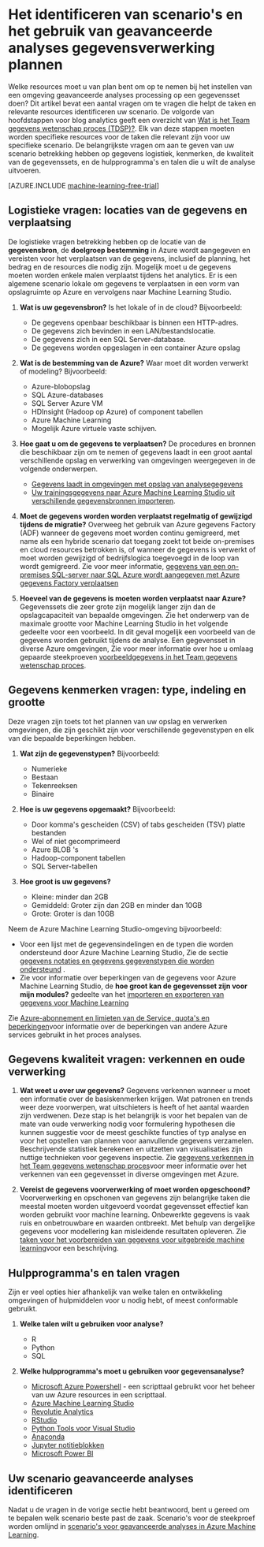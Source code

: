 <properties
    pageTitle="Hoe u scenario's bepalen en plannen voor geavanceerde gegevens analyseverwerking | Microsoft Azure"
    description="Plan voor geavanceerde analyses op basis van een reeks belangrijke vragen."
    services="machine-learning"
    documentationCenter=""
    authors="bradsev"
    manager="jhubbard"
    editor="cgronlun" />

<tags
    ms.service="machine-learning"
    ms.workload="data-services"
    ms.tgt_pltfrm="na"
    ms.devlang="na"
    ms.topic="article"
    ms.date="09/19/2016"
    ms.author="bradsev" />


# <a name="how-to-identify-scenarios-and-plan-for-advanced-analytics-data-processing"></a>Het identificeren van scenario's en het gebruik van geavanceerde analyses gegevensverwerking plannen

Welke resources moet u van plan bent om op te nemen bij het instellen van een omgeving geavanceerde analyses processing op een gegevensset doen? Dit artikel bevat een aantal vragen om te vragen die helpt de taken en relevante resources identificeren uw scenario. De volgorde van hoofdstappen voor blog analytics geeft een overzicht van [Wat is het Team gegevens wetenschap proces (TDSP)?](data-science-process-overview.md). Elk van deze stappen moeten worden specifieke resources voor de taken die relevant zijn voor uw specifieke scenario. De belangrijkste vragen om aan te geven van uw scenario betrekking hebben op gegevens logistiek, kenmerken, de kwaliteit van de gegevenssets, en de hulpprogramma's en talen die u wilt de analyse uitvoeren.

[AZURE.INCLUDE [machine-learning-free-trial](../../includes/machine-learning-free-trial.md)]

## <a name="logistic-questions-data-locations-and-movement"></a>Logistieke vragen: locaties van de gegevens en verplaatsing
De logistieke vragen betrekking hebben op de locatie van de **gegevensbron**, de **doelgroep bestemming** in Azure wordt aangegeven en vereisten voor het verplaatsen van de gegevens, inclusief de planning, het bedrag en de resources die nodig zijn. Mogelijk moet u de gegevens moeten worden enkele malen verplaatst tijdens het analytics. Er is een algemene scenario lokale om gegevens te verplaatsen in een vorm van opslagruimte op Azure en vervolgens naar Machine Learning Studio.

1. **Wat is uw gegevensbron?** Is het lokale of in de cloud? Bijvoorbeeld:
    - De gegevens openbaar beschikbaar is binnen een HTTP-adres.
    - De gegevens zich bevinden in een LAN/bestandslocatie.
    - De gegevens zich in een SQL Server-database.
    - De gegevens worden opgeslagen in een container Azure opslag

2. **Wat is de bestemming van de Azure?** Waar moet dit worden verwerkt of modeling? Bijvoorbeeld:
    - Azure-blobopslag
    - SQL Azure-databases
    - SQL Server Azure VM
    - HDInsight (Hadoop op Azure) of component tabellen
    - Azure Machine Learning
    - Mogelijk Azure virtuele vaste schijven.

3. **Hoe gaat u om de gegevens te verplaatsen?** De procedures en bronnen die beschikbaar zijn om te nemen of gegevens laadt in een groot aantal verschillende opslag en verwerking van omgevingen weergegeven in de volgende onderwerpen.

    -  [Gegevens laadt in omgevingen met opslag van analysegegevens](machine-learning-data-science-ingest-data.md)
    -  [Uw trainingsgegevens naar Azure Machine Learning Studio uit verschillende gegevensbronnen importeren](machine-learning-data-science-import-data.md).

4. **Moet de gegevens worden worden verplaatst regelmatig of gewijzigd tijdens de migratie?** Overweeg het gebruik van Azure gegevens Factory (ADF) wanneer de gegevens moet worden continu gemigreerd, met name als een hybride scenario dat toegang zoekt tot beide on-premises en cloud resources betrokken is, of wanneer de gegevens is verwerkt of moet worden gewijzigd of bedrijfslogica toegevoegd in de loop van wordt gemigreerd. Zie voor meer informatie, [gegevens van een on-premises SQL-server naar SQL Azure wordt aangegeven met Azure gegevens Factory verplaatsen](machine-learning-data-science-move-sql-azure-adf.md)

5. **Hoeveel van de gegevens is moeten worden verplaatst naar Azure?** Gegevenssets die zeer grote zijn mogelijk langer zijn dan de opslagcapaciteit van bepaalde omgevingen. Zie het onderwerp van de maximale grootte voor Machine Learning Studio in het volgende gedeelte voor een voorbeeld. In dit geval mogelijk een voorbeeld van de gegevens worden gebruikt tijdens de analyse. Een gegevensset in diverse Azure omgevingen, Zie voor meer informatie over hoe u omlaag gepaarde steekproeven [voorbeeldgegevens in het Team gegevens wetenschap proces](machine-learning-data-science-sample-data.md).


## <a name="data-characteristics-questions-type-format-and-size"></a>Gegevens kenmerken vragen: type, indeling en grootte
Deze vragen zijn toets tot het plannen van uw opslag en verwerken omgevingen, die zijn geschikt zijn voor verschillende gegevenstypen en elk van die bepaalde beperkingen hebben.

1. **Wat zijn de gegevenstypen?** Bijvoorbeeld:
    - Numerieke
    - Bestaan
    - Tekenreeksen
    - Binaire

2. **Hoe is uw gegevens opgemaakt?** Bijvoorbeeld:
    - Door komma's gescheiden (CSV) of tabs gescheiden (TSV) platte bestanden
    - Wel of niet gecomprimeerd
    - Azure BLOB 's
    - Hadoop-component tabellen
    - SQL Server-tabellen

2. **Hoe groot is uw gegevens?**
    - Kleine: minder dan 2GB
    - Gemiddeld: Groter zijn dan 2GB en minder dan 10GB
    - Grote: Groter is dan 10GB

Neem de Azure Machine Learning Studio-omgeving bijvoorbeeld:

- Voor een lijst met de gegevensindelingen en de typen die worden ondersteund door Azure Machine Learning Studio, Zie de sectie [gegevens notaties en gegevens gegevenstypen die worden ondersteund](machine-learning-data-science-import-data.md#data-formats-and-data-types-supported) .
- Zie voor informatie over beperkingen van de gegevens voor Azure Machine Learning Studio, de **hoe groot kan de gegevensset zijn voor mijn modules?** gedeelte van het [importeren en exporteren van gegevens voor Machine Learning](machine-learning-faq.md#machine-learning-studio-questions)

Zie [Azure-abonnement en limieten van de Service, quota's en beperkingen](../azure-subscription-service-limits.md)voor informatie over de beperkingen van andere Azure services gebruikt in het proces analyses.

## <a name="data-quality-questions-exploration-and-pre-processing"></a>Gegevens kwaliteit vragen: verkennen en oude verwerking

1. **Wat weet u over uw gegevens?** Gegevens verkennen wanneer u moet een informatie over de basiskenmerken krijgen. Wat patronen en trends weer deze voorwerpen, wat uitschieters is heeft of het aantal waarden zijn verdwenen. Deze stap is het belangrijk is voor het bepalen van de mate van oude verwerking nodig voor formulering hypothesen die kunnen suggestie voor de meest geschikte functies of typ analyse en voor het opstellen van plannen voor aanvullende gegevens verzamelen. Beschrijvende statistiek berekenen en uitzetten van visualisaties zijn nuttige technieken voor gegevens inspectie. Zie [gegevens verkennen in het Team gegevens wetenschap proces](machine-learning-data-science-explore-data.md)voor meer informatie over het verkennen van een gegevensset in diverse omgevingen met Azure.

2. **Vereist de gegevens voorverwerking of moet worden opgeschoond?**
Voorverwerking en opschonen van gegevens zijn belangrijke taken die meestal moeten worden uitgevoerd voordat gegevensset effectief kan worden gebruikt voor machine learning. Onbewerkte gegevens is vaak ruis en onbetrouwbare en waarden ontbreekt. Met behulp van dergelijke gegevens voor modellering kan misleidende resultaten opleveren. Zie [taken voor het voorbereiden van gegevens voor uitgebreide machine learning](machine-learning-data-science-prepare-data.md)voor een beschrijving.

## <a name="tools-and-languages-questions"></a>Hulpprogramma's en talen vragen
Zijn er veel opties hier afhankelijk van welke talen en ontwikkeling omgevingen of hulpmiddelen voor u nodig hebt, of meest conformable gebruikt.

1. **Welke talen wilt u gebruiken voor analyse?**  
    - R
    - Python
    - SQL

2. **Welke hulpprogramma's moet u gebruiken voor gegevensanalyse?**
    - [Microsoft Azure Powershell](powershell-install-configure.md) - een scripttaal gebruikt voor het beheer van uw Azure resources in een scripttaal.
    - [Azure Machine Learning Studio](machine-learning-what-is-ml-studio/)
    - [Revolutie Analytics](http://www.revolutionanalytics.com/revolution-r-open)
    - [RStudio](http://www.rstudio.com)
    - [Python Tools voor Visual Studio](http://microsoft.github.io/PTVS/)
    - [Anaconda](https://www.continuum.io/why-anaconda)
    - [Jupyter notitieblokken](http://jupyter.org/)
    - [Microsoft Power BI](http://powerbi.microsoft.com)


## <a name="identify-your-advanced-analytics-scenario"></a>Uw scenario geavanceerde analyses identificeren
Nadat u de vragen in de vorige sectie hebt beantwoord, bent u gereed om te bepalen welk scenario beste past de zaak. Scenario's voor de steekproef worden omlijnd in [scenario's voor geavanceerde analyses in Azure Machine Learning](machine-learning-data-science-plan-sample-scenarios.md).
